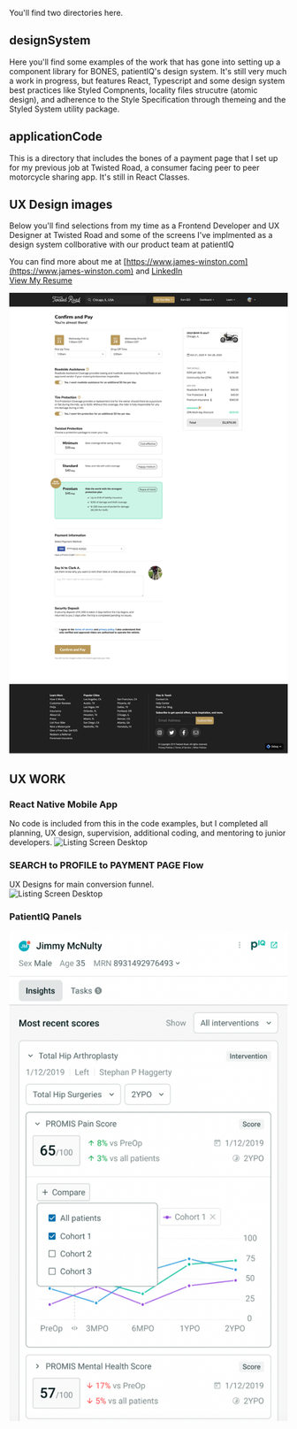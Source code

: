 You'll find two directories here. 

## designSystem
Here you'll find some examples of the work that has gone into setting up a component library for BONES, patientIQ's design system.
It's still very much a work in progress, but features React, Typescript and some design system best practices like Styled Compnents, locality files strucutre (atomic design), and adherence to the Style Specification through themeing and the Styled System utility package.

## applicationCode
This is a directory that includes the bones of a payment page that I set up for my previous job at Twisted Road, a consumer facing peer to peer motorcycle sharing app. It's still in React Classes.

## UX Design images
Below you'll find selections from my time as a Frontend Developer and UX Designer at Twisted Road and some of the screens I've implmented as a design system collborative with our product team at patientIQ

You can find more about me at [https://www.james-winston.com](https://www.james-winston.com) and [LinkedIn](www.linkedin.com/in/james-winston-1b2ab324)<br />
[View My Resume](images/winston-resume.pdf)<br />


![Payment Screen Desktop](images/paymentScreenFull.png)

## UX WORK

### React Native Mobile App
No code is included from this in the code examples, but I completed all planning, UX design, supervision, additional coding, and mentoring to junior developers.
![Listing Screen Desktop](images/reactNative.png)

### SEARCH to PROFILE to PAYMENT PAGE Flow
UX Designs for main conversion funnel.<br />
![Listing Screen Desktop](images/mainFunnel.png)

### PatientIQ Panels
![PiqPatient Panels](images/piq.png)




